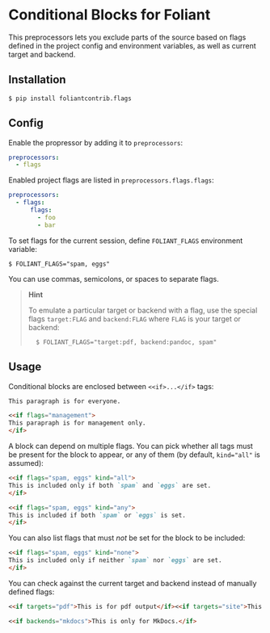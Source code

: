 # Conditional Blocks for Foliant

This preprocessors lets you exclude parts of the source based on flags defined in the project config and environment variables, as well as current target and backend.


## Installation

```shell
$ pip install foliantcontrib.flags
```


## Config

Enable the propressor by adding it to `preprocessors`:

```yaml
preprocessors:
  - flags
```

Enabled project flags are listed in `preprocessors.flags.flags`:

```yaml
preprocessors:
  - flags:
      flags:
        - foo
        - bar
```

To set flags for the current session, define `FOLIANT_FLAGS` environment variable:

```shell
$ FOLIANT_FLAGS="spam, eggs"
```

You can use commas, semicolons, or spaces to separate flags.

>   **Hint**
>
>   To emulate a particular target or backend with a flag, use the special flags `target:FLAG` and `backend:FLAG` where `FLAG` is your target or backend:
>
>       $ FOLIANT_FLAGS="target:pdf, backend:pandoc, spam"


## Usage

Conditional blocks are enclosed between `<<if>...</if>` tags:

```markdown
This paragraph is for everyone.

<<if flags="management">
This parapraph is for management only.
</if>
```

A block can depend on multiple flags. You can pick whether all tags must be present for the block to appear, or any of them (by default, `kind="all"` is assumed):

```markdown
<<if flags="spam, eggs" kind="all">
This is included only if both `spam` and `eggs` are set.
</if>

<<if flags="spam, eggs" kind="any">
This is included if both `spam` or `eggs` is set.
</if>
```

You can also list flags that must *not* be set for the block to be included:

```markdown
<<if flags="spam, eggs" kind="none">
This is included only if neither `spam` nor `eggs` are set.
</if>
```

You can check against the current target and backend instead of manually defined flags:

```markdown
<<if targets="pdf">This is for pdf output</if><<if targets="site">This is for the site</if>

<<if backends="mkdocs">This is only for MkDocs.</if>
```
